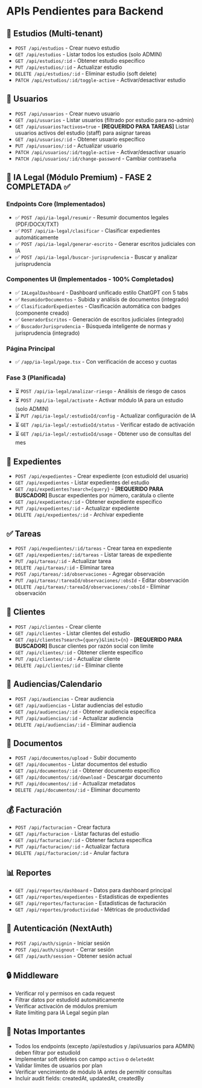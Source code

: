 # APIs Pendientes para Backend

## 🏢 Estudios (Multi-tenant)
- `POST /api/estudios` - Crear nuevo estudio
- `GET /api/estudios` - Listar todos los estudios (solo ADMIN)
- `GET /api/estudios/:id` - Obtener estudio específico
- `PUT /api/estudios/:id` - Actualizar estudio
- `DELETE /api/estudios/:id` - Eliminar estudio (soft delete)
- `PATCH /api/estudios/:id/toggle-active` - Activar/desactivar estudio

## 👥 Usuarios
- `POST /api/usuarios` - Crear nuevo usuario
- `GET /api/usuarios` - Listar usuarios (filtrado por estudio para no-admin)
- `GET /api/usuarios?activos=true` - **[REQUERIDO PARA TAREAS]** Listar usuarios activos del estudio (staff) para asignar tareas
- `GET /api/usuarios/:id` - Obtener usuario específico
- `PUT /api/usuarios/:id` - Actualizar usuario
- `PATCH /api/usuarios/:id/toggle-active` - Activar/desactivar usuario
- `PATCH /api/usuarios/:id/change-password` - Cambiar contraseña

## 🤖 IA Legal (Módulo Premium) - FASE 2 COMPLETADA ✅

### Endpoints Core (Implementados)
- ✅ `POST /api/ia-legal/resumir` - Resumir documentos legales (PDF/DOCX/TXT)
- ✅ `POST /api/ia-legal/clasificar` - Clasificar expedientes automáticamente
- ✅ `POST /api/ia-legal/generar-escrito` - Generar escritos judiciales con IA
- ✅ `POST /api/ia-legal/buscar-jurisprudencia` - Buscar y analizar jurisprudencia

### Componentes UI (Implementados - 100% Completados)
- ✅ `IALegalDashboard` - Dashboard unificado estilo ChatGPT con 5 tabs
- ✅ `ResumidorDocumentos` - Subida y análisis de documentos (integrado)
- ✅ `ClasificadorExpedientes` - Clasificación automática con badges (componente creado)
- ✅ `GeneradorEscritos` - Generación de escritos judiciales (integrado)
- ✅ `BuscadorJurisprudencia` - Búsqueda inteligente de normas y jurisprudencia (integrado)

### Página Principal
- ✅ `/app/ia-legal/page.tsx` - Con verificación de acceso y cuotas

### Fase 3 (Planificada)
- ⏳ `POST /api/ia-legal/analizar-riesgo` - Análisis de riesgo de casos
- ⏳ `POST /api/ia-legal/activate` - Activar módulo IA para un estudio (solo ADMIN)
- ⏳ `PUT /api/ia-legal/:estudioId/config` - Actualizar configuración de IA
- ⏳ `GET /api/ia-legal/:estudioId/status` - Verificar estado de activación
- ⏳ `GET /api/ia-legal/:estudioId/usage` - Obtener uso de consultas del mes

## 📄 Expedientes
- `POST /api/expedientes` - Crear expediente (con estudioId del usuario)
- `GET /api/expedientes` - Listar expedientes del estudio
- `GET /api/expedientes?search={query}` - **[REQUERIDO PARA BUSCADOR]** Buscar expedientes por número, carátula o cliente
- `GET /api/expedientes/:id` - Obtener expediente específico
- `PUT /api/expedientes/:id` - Actualizar expediente
- `DELETE /api/expedientes/:id` - Archivar expediente

## ✅ Tareas
- `POST /api/expedientes/:id/tareas` - Crear tarea en expediente
- `GET /api/expedientes/:id/tareas` - Listar tareas de expediente
- `PUT /api/tareas/:id` - Actualizar tarea
- `DELETE /api/tareas/:id` - Eliminar tarea
- `POST /api/tareas/:id/observaciones` - Agregar observación
- `PUT /api/tareas/:tareaId/observaciones/:obsId` - Editar observación
- `DELETE /api/tareas/:tareaId/observaciones/:obsId` - Eliminar observación

## 👤 Clientes
- `POST /api/clientes` - Crear cliente
- `GET /api/clientes` - Listar clientes del estudio
- `GET /api/clientes?search={query}&limit={n}` - **[REQUERIDO PARA BUSCADOR]** Buscar clientes por razón social con límite
- `GET /api/clientes/:id` - Obtener cliente específico
- `PUT /api/clientes/:id` - Actualizar cliente
- `DELETE /api/clientes/:id` - Eliminar cliente

## 📅 Audiencias/Calendario
- `POST /api/audiencias` - Crear audiencia
- `GET /api/audiencias` - Listar audiencias del estudio
- `GET /api/audiencias/:id` - Obtener audiencia específica
- `PUT /api/audiencias/:id` - Actualizar audiencia
- `DELETE /api/audiencias/:id` - Eliminar audiencia

## 📁 Documentos
- `POST /api/documentos/upload` - Subir documento
- `GET /api/documentos` - Listar documentos del estudio
- `GET /api/documentos/:id` - Obtener documento específico
- `GET /api/documentos/:id/download` - Descargar documento
- `PUT /api/documentos/:id` - Actualizar metadatos
- `DELETE /api/documentos/:id` - Eliminar documento

## 💰 Facturación
- `POST /api/facturacion` - Crear factura
- `GET /api/facturacion` - Listar facturas del estudio
- `GET /api/facturacion/:id` - Obtener factura específica
- `PUT /api/facturacion/:id` - Actualizar factura
- `DELETE /api/facturacion/:id` - Anular factura

## 📊 Reportes
- `GET /api/reportes/dashboard` - Datos para dashboard principal
- `GET /api/reportes/expedientes` - Estadísticas de expedientes
- `GET /api/reportes/facturacion` - Estadísticas de facturación
- `GET /api/reportes/productividad` - Métricas de productividad

## 🔐 Autenticación (NextAuth)
- `POST /api/auth/signin` - Iniciar sesión
- `POST /api/auth/signout` - Cerrar sesión
- `GET /api/auth/session` - Obtener sesión actual

## 🔒 Middleware
- Verificar rol y permisos en cada request
- Filtrar datos por estudioId automáticamente
- Verificar activación de módulos premium
- Rate limiting para IA Legal según plan

## 📝 Notas Importantes
- Todos los endpoints (excepto /api/estudios y /api/usuarios para ADMIN) deben filtrar por estudioId
- Implementar soft deletes con campo `activo` o `deletedAt`
- Validar límites de usuarios por plan
- Verificar vencimiento de módulo IA antes de permitir consultas
- Incluir audit fields: createdAt, updatedAt, createdBy
